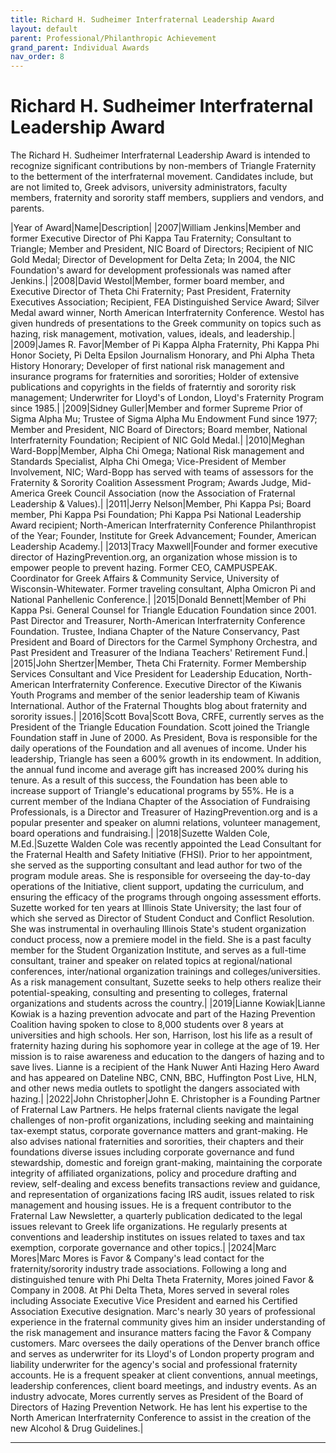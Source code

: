 ```yaml
---
title: Richard H. Sudheimer Interfraternal Leadership Award
layout: default
parent: Professional/Philanthropic Achievement
grand_parent: Individual Awards
nav_order: 8
---
```

# Richard H. Sudheimer Interfraternal Leadership Award

The Richard H. Sudheimer Interfraternal Leadership Award is intended to 
recognize significant contributions by non-members of Triangle Fraternity to the 
betterment of the interfraternal movement. Candidates include, but are not 
limited to, Greek advisors, university administrators, faculty members, 
fraternity and sorority staff members, suppliers and vendors, and parents.

|Year of Award|Name|Description|
|2007|William Jenkins|Member and former Executive Director of Phi Kappa Tau Fraternity; Consultant to Triangle; Member and President, NIC Board of Directors; Recipient of NIC Gold Medal; Director of Development for Delta Zeta; In 2004, the NIC Foundation's award for development professionals was named after Jenkins.|
|2008|David Westol|Member, former board member, and Executive Director of Theta Chi Fraternity; Past President, Fraternity Executives Association; Recipient, FEA Distinguished Service Award; Silver Medal award winner, North American Interfraternity Conference. Westol has given hundreds of presentations to the Greek community on topics such as hazing, risk management, motivation, values, ideals, and leadership.|
|2009|James R. Favor|Member of Pi Kappa Alpha Fraternity, Phi Kappa Phi Honor Society, Pi Delta Epsilon Journalism Honorary, and Phi Alpha Theta History Honorary; Developer of first national risk management and insurance programs for fraternities and sororities; Holder of extensive publications and copyrights in the fields of fraterntiy and sorority risk management; Underwriter for Lloyd's of London, Lloyd's Fraternity Program since 1985.|
|2009|Sidney Guller|Member and former Supreme Prior of Sigma Alpha Mu; Trustee of Sigma Alpha Mu Endowment Fund since 1977; Member and President, NIC Board of Directors; Board member, National Interfraternity Foundation; Recipient of NIC Gold Medal.|
|2010|Meghan Ward-Bopp|Member, Alpha Chi Omega; National Risk management and Standards Specialist, Alpha Chi Omega; Vice-President of Member Involvement, NIC; Ward-Bopp has served with teams of assessors for the Fraternity & Sorority Coalition Assessment Program; Awards Judge, Mid-America Greek Council Association (now the Association of Fraternal Leadership & Values).|
|2011|Jerry Nelson|Member, Phi Kappa Psi; Board member, Phi Kappa Psi Foundation; Phi Kappa Psi National Leadership Award recipient; North-American Interfraternity Conference Philanthropist of the Year; Founder, Institute for Greek Advancement; Founder, American Leadership Academy.|
|2013|Tracy Maxwell|Founder and former executive director of HazingPrevention.org, an organization whose mission is to empower people to prevent hazing. Former CEO, CAMPUSPEAK. Coordinator for Greek Affairs & Community Service, University of Wisconsin-Whitewater. Former traveling consultant, Alpha Omicron Pi and National Panhellenic Conference.|
|2015|Donald Bennett|Member of Phi Kappa Psi. General Counsel for Triangle Education Foundation since 2001. Past Director and Treasurer, North-American Interfraternity Conference Foundation. Trustee, Indiana Chapter of the Nature Conservancy, Past President and Board of Directors for the Carmel Symphony Orchestra, and Past President and Treasurer of the Indiana Teachers' Retirement Fund.|
|2015|John Shertzer|Member, Theta Chi Fraternity. Former Membership Services Consultant and Vice President for Leadership Education, North-American Interfraternity Conference. Executive Director of the Kiwanis Youth Programs and member of the senior leadership team of Kiwanis International. Author of the Fraternal Thoughts blog about fraternity and sorority issues.|
|2016|Scott Bova|Scott Bova, CRFE, currently serves as the President of the Triangle Education Foundation. Scott joined the Triangle Foundation staff in June of 2000. As President, Bova is responsible for the daily operations of the Foundation and all avenues of income. Under his leadership, Triangle has seen a 600% growth in its endowment. In addition, the annual fund income and average gift has increased 200% during his tenure. As a result of this success, the Foundation has been able to increase support of Triangle's educational programs by 55%. He is a current member of the Indiana Chapter of the Association of Fundraising Professionals, is a Director and Treasurer of HazingPrevention.org and is a popular presenter and speaker on alumni relations, volunteer management, board operations and fundraising.|
|2018|Suzette Walden Cole, M.Ed.|Suzette Walden Cole was recently appointed the Lead Consultant for the Fraternal Health and Safety Initiative (FHSI). Prior to her appointment, she served as the supporting consultant and lead author for two of the program module areas. She is responsible for overseeing the day-to-day operations of the Initiative, client support, updating the curriculum, and ensuring the efficacy of the programs through ongoing assessment efforts. Suzette worked for ten years at Illinois State University; the last four of which she served as Director of Student Conduct and Conflict Resolution. She was instrumental in overhauling Illinois State's student organization conduct process, now a premiere model in the field. She is a past faculty member for the Student Organization Institute, and serves as a full-time consultant, trainer and speaker on related topics at regional/national conferences, inter/national organization trainings and colleges/universities. As a risk management consultant, Suzette seeks to help others realize their potential-speaking, consulting and presenting to colleges, fraternal organizations and students across the country.|
|2019|Lianne Kowiak|Lianne Kowiak is a hazing prevention advocate and part of the Hazing Prevention Coalition having spoken to close to 8,000 students over 8 years at universities and high schools. Her son, Harrison, lost his life as a result of fraternity hazing during his sophomore year in college at the age of 19. Her mission is to raise awareness and education to the dangers of hazing and to save lives. Lianne is a recipient of the Hank Nuwer Anti Hazing Hero Award and has appeared on Dateline NBC, CNN, BBC, Huffington Post Live, HLN, and other news media outlets to spotlight the dangers associated with hazing.|
|2022|John Christopher|John E. Christopher is a Founding Partner of Fraternal Law Partners. He helps fraternal clients navigate the legal challenges of non-profit organizations, including seeking and maintaining tax-exempt status, corporate governance matters and grant-making. He also advises national fraternities and sororities, their chapters and their foundations diverse issues including corporate governance and fund stewardship, domestic and foreign grant-making, maintaining the corporate integrity of affiliated organizations, policy and procedure drafting and review, self-dealing and excess benefits transactions review and guidance, and representation of organizations facing IRS audit, issues related to risk management and housing issues. He is a frequent contributor to the Fraternal Law Newsletter, a quarterly publication dedicated to the legal issues relevant to Greek life organizations. He regularly presents at conventions and leadership institutes on issues related to taxes and tax exemption, corporate governance and other topics.|
|2024|Marc Mores|Marc Mores is Favor & Company's lead contact for the fraternity/sorority industry trade associations. Following a long and distinguished tenure with Phi Delta Theta Fraternity, Mores joined Favor & Company in 2008. At Phi Delta Theta, Mores served in several roles including Associate Executive Vice President and earned his Certified Association Executive designation. Marc's nearly 30 years of professional experience in the fraternal community gives him an insider understanding of the risk management and insurance matters facing the Favor & Company customers. Marc oversees the daily operations of the Denver branch office and serves as underwriter for its Lloyd's of London property program and liability underwriter for the agency's social and professional fraternity accounts. He is a frequent speaker at client conventions, annual meetings, leadership conferences, client board meetings, and industry events. As an industry advocate, Mores currently serves as President of the Board of Directors of Hazing Prevention Network. He has lent his expertise to the North American Interfraternity Conference to assist in the creation of the new Alcohol & Drug Guidelines.|

----